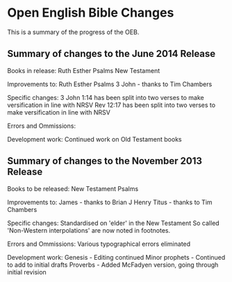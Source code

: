 Open English Bible Changes
==========================

This is a summary of the progress of the OEB.

Summary of changes to the June 2014 Release
-------------------------------------------

Books in release:
Ruth
Esther
Psalms
New Testament

Improvements to:
Ruth
Esther
Psalms
3 John - thanks to Tim Chambers

Specific changes:
3 John 1:14 has been split into two verses to make versification in line with NRSV
Rev 12:17 has been split into two verses to make versification in line with NRSV

Errors and Ommissions:


Development work:
Continued work on Old Testament books


Summary of changes to the November 2013 Release
-----------------------------------------------

Books to be released:
New Testament
Psalms

Improvements to:
James - thanks to Brian J Henry
Titus - thanks to Tim Chambers

Specific changes:
Standardised on 'elder' in the New Testament
So called 'Non-Western interpolations' are now noted in footnotes.

Errors and Ommissions:
Various typographical errors eliminated

Development work:
Genesis - Editing continued
Minor prophets - Continued to add to initial drafts
Proverbs - Added McFadyen version, going through initial revision

